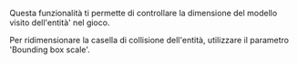 Questa funzionalità ti permette di controllare la dimensione del modello visito dell'entità' nel gioco.

Per ridimensionare la casella di collisione dell'entità, utilizzare il parametro 'Bounding box scale'.